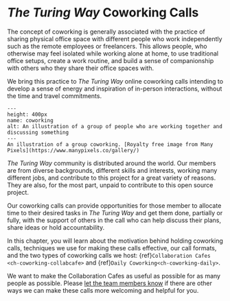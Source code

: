 # _The Turing Way_ Coworking Calls

The concept of coworking is generally associated with the practice of sharing physical office space with different people who work independently such as the remote employees or freelancers.
This allows people, who otherwise may feel isolated while working alone at home, to use traditional office setups, create a work routine, and build a sense of companionship with others who they share their office spaces with.

We bring this practice to _The Turing Way_ online coworking calls intending to develop a sense of energy and inspiration of in-person interactions, without the time and travel commitments.

```{figure} ../figures/coworking.png
---
height: 400px
name: coworking
alt: An illustration of a group of people who are working together and discussing something
---
An illustration of a group coworking. [Royalty free image from Many Pixels](https://www.manypixels.co/gallery/)
```

_The Turing Way_ community is distributed around the world.
Our members are from diverse backgrounds, different skills and interests, working many different jobs, and contribute to this project for a great variety of reasons.
They are also, for the most part, unpaid to contribute to this open source project.

Our coworking calls can provide opportunities for those member to allocate time to their desired tasks in _The Turing Way_ and get them done, partially or fully, with the support of others in the call who can help discuss their plans, share ideas or hold accountability.

In this chapter, you will learn about the motivation behind holding coworking calls, techniques we use for making these calls effective, our call formats, and the two types of coworking calls we host: {ref}`Collaboration Cafes <ch-coworking-collabcafe>` and {ref}`Daily Coworking<ch-coworking-daily>`.

We want to make the Collaboration Cafes as useful as possible for as many people as possible.
Please [let the team members know](/README.md#get-in-touch) if there are other ways we can make these calls more welcoming and helpful for you.
